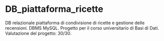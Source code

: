 # DB_piattaforma_ricette
DB relazionale piattaforma di condivisione di ricette e gestione delle recensioni. DBMS MySQL. Progetto per il corso universitario di Basi di Dati. Valutazione del
progetto: 30/30.
